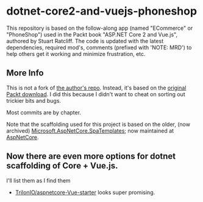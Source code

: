 # dotnet-core2-and-vuejs-phoneshop
This repository is based on the follow-along app (named "ECommerce" or "PhoneShop") used in the Packt book "ASP.NET Core 2 and Vue.js", authored by Stuart Ratcliff. The code is updated with the latest dependencies, required mod's, comments (prefixed with 'NOTE: MRD') to help others get it working and minimize frustration, etc.

## More Info
This is not a fork of [the author's repo](https://github.com/sturatcliffe/ASP.NET-Core-2-and-Vue.js). Instead, it's based on the [original Packt download](https://www.packtpub.com/support). I did this because I didn't want to cheat on sorting out trickier bits and bugs.

Most commits are by chapter.

Note that the scaffolding used for this project is based on the older, (now archived)
[Microsoft.AspNetCore.SpaTemplates](https://github.com/aspnet/javascriptservices); now maintained 
at [AspNetCore](https://github.com/aspnet/AspNetCore).

## Now there are even more options for dotnet scaffolding of Core + Vue.js.

I'll list them as I find them
* [TrilonIO/aspnetcore-Vue-starter](https://github.com/TrilonIO/aspnetcore-Vue-starter) looks super promising.
